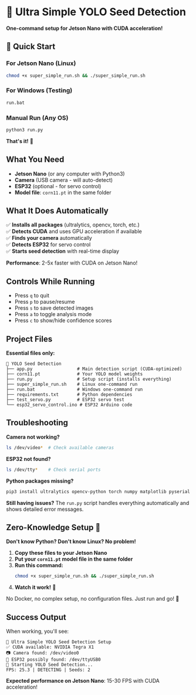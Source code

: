 # 🌱 Ultra Simple YOLO Seed Detection

**One-command setup for Jetson Nano with CUDA acceleration!**

## 🚀 Quick Start

### For Jetson Nano (Linux)
```bash
chmod +x super_simple_run.sh && ./super_simple_run.sh
```

### For Windows (Testing)
```cmd
run.bat
```

### Manual Run (Any OS)
```bash
python3 run.py
```

**That's it!** 🎉

## What You Need

- **Jetson Nano** (or any computer with Python3)
- **Camera** (USB camera - will auto-detect)
- **ESP32** (optional - for servo control)
- **Model file**: `corn11.pt` in the same folder

## What It Does Automatically

✅ **Installs all packages** (ultralytics, opencv, torch, etc.)  
✅ **Detects CUDA** and uses GPU acceleration if available  
✅ **Finds your camera** automatically  
✅ **Detects ESP32** for servo control  
✅ **Starts seed detection** with real-time display  

**Performance**: 2-5x faster with CUDA on Jetson Nano!

## Controls While Running

- Press `q` to quit
- Press `p` to pause/resume  
- Press `s` to save detected images
- Press `a` to toggle analysis mode
- Press `c` to show/hide confidence scores

## Project Files

**Essential files only:**
```
🌱 YOLO Seed Detection
├── app.py                 # Main detection script (CUDA-optimized)
├── corn11.pt              # Your YOLO model weights  
├── run.py                 # Setup script (installs everything)
├── super_simple_run.sh    # Linux one-command run
├── run.bat                # Windows one-command run
├── requirements.txt       # Python dependencies
├── test_servo.py          # ESP32 servo test
└── esp32_servo_control.ino # ESP32 Arduino code
```

## Troubleshooting

**Camera not working?**
```bash
ls /dev/video*  # Check available cameras
```

**ESP32 not found?**
```bash
ls /dev/tty*    # Check serial ports
```

**Python packages missing?**
```bash
pip3 install ultralytics opencv-python torch numpy matplotlib pyserial
```

**Still having issues?**
The `run.py` script handles everything automatically and shows detailed error messages.

## Zero-Knowledge Setup 🎯

**Don't know Python? Don't know Linux? No problem!**

1. **Copy these files to your Jetson Nano**
2. **Put your `corn11.pt` model file in the same folder**  
3. **Run this command:**
   ```bash
   chmod +x super_simple_run.sh && ./super_simple_run.sh
   ```
4. **Watch it work!** 🌱

No Docker, no complex setup, no configuration files. Just run and go! 🚀

## Success Output

When working, you'll see:
```
🌱 Ultra Simple YOLO Seed Detection Setup
✅ CUDA available: NVIDIA Tegra X1
📷 Camera found: /dev/video0
🔌 ESP32 possibly found: /dev/ttyUSB0
🚀 Starting YOLO Seed Detection...
FPS: 25.3 | DETECTING | Seeds: 2
```

**Expected performance on Jetson Nano**: 15-30 FPS with CUDA acceleration!
